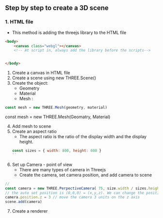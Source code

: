 ## Step by step to create a 3D scene

### 1. HTML file
- This method is adding the threejs library to the HTML file

```html
<body>
    <canvas class="webgl"></canvas>
    <!-- At script in, always add the library before the scripts-->


</body>

```

1. Create a canvas in HTML file
2. Create a scene using new THREE.Scene()
3. Create the object:
   - Geometry
   - Material 
   - Mesh : 
  ```js
  const mesh = new THREE.Mesh(geometry, material)
  ```
const mesh = new THREE.Mesh(Geomatry, Material)

4. Add mesh to scene 
5. Create an aspect ratio
   - The aspect ratio is the ratio of the display width and the display height.
    ```js
   const sizes = { width: 800, height: 600 }
   ``
6. Set up Camera - point of view
   - There are many types of camera in Threejs
   - Create the camera, set camera position, and add camera to scene
```js
//
const camera = new THREE.PerpectiveCamera( 75, size.width / sizes.height) 
// the auto set position is (0,0,0) = (x,y,z). We can change the position of the camera
camera.position.z = 3 // move the camera 3 units on the z axis
scene.add(camera)
```
7. Create a renderer
